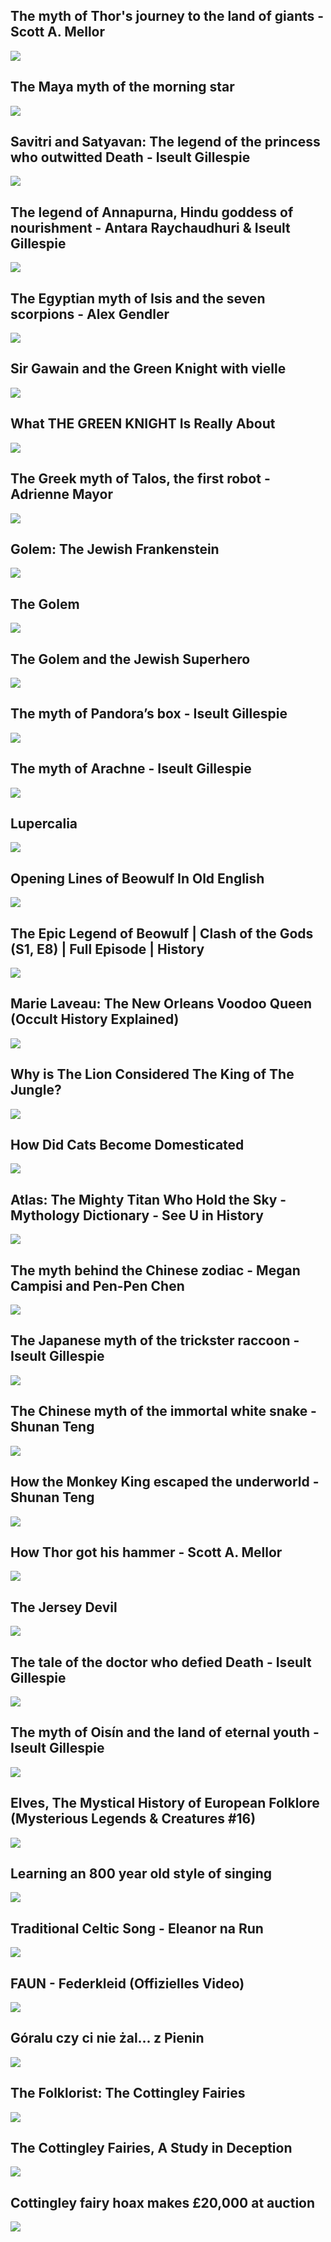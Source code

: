 The myth of Thor's journey to the land of giants - Scott A. Mellor
------------------------------------------------------------------

[![](/image/yid-e6XeP9gQPmg.jpg)](https://www.youtube.com/watch?v=e6XeP9gQPmg)

The Maya myth of the morning star
---------------------------------

[![](/image/yid-Z2vzrQWny_c.jpg)](https://www.youtube.com/watch?v=Z2vzrQWny_c)

Savitri and Satyavan: The legend of the princess who outwitted Death - Iseult Gillespie
---------------------------------------------------------------------------------------

[![](/image/yid-1vB0gFi8uow.jpg)](https://www.youtube.com/watch?v=1vB0gFi8uow)

The legend of Annapurna, Hindu goddess of nourishment - Antara Raychaudhuri & Iseult Gillespie
----------------------------------------------------------------------------------------------

[![](/image/yid-ztoUaJFEi8M.jpg)](https://www.youtube.com/watch?v=ztoUaJFEi8M)

The Egyptian myth of Isis and the seven scorpions - Alex Gendler
----------------------------------------------------------------

[![](/image/yid-JycXLG6GeYk.jpg)](https://www.youtube.com/watch?v=JycXLG6GeYk)

Sir Gawain and the Green Knight with vielle
-------------------------------------------

[![](/image/yid-0NW4e3nmygQ.jpg)](https://www.youtube.com/watch?v=0NW4e3nmygQ)

What THE GREEN KNIGHT Is Really About
-------------------------------------

[![](/image/yid-OrnMAzenwPU.jpg)](https://www.youtube.com/watch?v=OrnMAzenwPU)

The Greek myth of Talos, the first robot - Adrienne Mayor
---------------------------------------------------------

[![](/image/yid-vVTA-E3G8bQ.jpg)](https://www.youtube.com/watch?v=vVTA-E3G8bQ)

Golem: The Jewish Frankenstein
------------------------------

[![](/image/yid-tnfaG47gJZE.jpg)](https://www.youtube.com/watch?v=tnfaG47gJZE)

The Golem
---------

[![](/image/yid-SuhijaAG6dg.jpg)](https://www.youtube.com/watch?v=SuhijaAG6dg)

The Golem and the Jewish Superhero
----------------------------------

[![](/image/yid-pUBVSH6hBvY.jpg)](https://www.youtube.com/watch?v=pUBVSH6hBvY)

The myth of Pandora’s box - Iseult Gillespie
--------------------------------------------

[![](/image/yid-pMdJxVjZMRI.jpg)](https://www.youtube.com/watch?v=pMdJxVjZMRI)

The myth of Arachne - Iseult Gillespie
--------------------------------------

[![](/image/yid-XvUHcsZOhJ8.jpg)](https://www.youtube.com/watch?v=XvUHcsZOhJ8)

Lupercalia
----------

[![](/image/yid-a_ZGSpQaw3A.jpg)](https://www.youtube.com/watch?v=a_ZGSpQaw3A)

Opening Lines of Beowulf In Old English
---------------------------------------

[![](/image/yid-CH-_GwoO4xI.jpg)](https://www.youtube.com/watch?v=CH-_GwoO4xI)

The Epic Legend of Beowulf | Clash of the Gods (S1, E8) | Full Episode | History
--------------------------------------------------------------------------------

[![](/image/yid-FyNBTRvHGuk.jpg)](https://www.youtube.com/watch?v=FyNBTRvHGuk)

Marie Laveau: The New Orleans Voodoo Queen (Occult History Explained)
---------------------------------------------------------------------

[![](/image/yid-uDTyPUGGyDM.jpg)](https://www.youtube.com/watch?v=uDTyPUGGyDM)

Why is The Lion Considered The King of The Jungle?
--------------------------------------------------

[![](/image/yid-Zf87BPG-Q9w.jpg)](https://www.youtube.com/watch?v=Zf87BPG-Q9w)

How Did Cats Become Domesticated
--------------------------------

[![](/image/yid-1mbf7bXbxJI.jpg)](https://www.youtube.com/watch?v=1mbf7bXbxJI)

Atlas: The Mighty Titan Who Hold the Sky - Mythology Dictionary - See U in History
----------------------------------------------------------------------------------

[![](/image/yid-K5hkCvsm4lA.jpg)](https://www.youtube.com/watch?v=K5hkCvsm4lA)

The myth behind the Chinese zodiac - Megan Campisi and Pen-Pen Chen
-------------------------------------------------------------------

[![](/image/yid-may2s9j4RLk.jpg)](https://www.youtube.com/watch?v=may2s9j4RLk)

The Japanese myth of the trickster raccoon - Iseult Gillespie
-------------------------------------------------------------

[![](/image/yid-dALZLB_W8Lc.jpg)](https://www.youtube.com/watch?v=dALZLB_W8Lc)

The Chinese myth of the immortal white snake - Shunan Teng
----------------------------------------------------------

[![](/image/yid-eEeeClBoqK0.jpg)](https://www.youtube.com/watch?v=eEeeClBoqK0)

How the Monkey King escaped the underworld - Shunan Teng
--------------------------------------------------------

[![](/image/yid-Xs-9vfWDJfU.jpg)](https://www.youtube.com/watch?v=Xs-9vfWDJfU)

How Thor got his hammer - Scott A. Mellor
-----------------------------------------

[![](/image/yid-Qytj-DbXMKQ.jpg)](https://www.youtube.com/watch?v=Qytj-DbXMKQ)

The Jersey Devil
----------------

[![](/image/yid-O7hBZ0FJFMc.jpg)](https://www.youtube.com/watch?v=O7hBZ0FJFMc)

The tale of the doctor who defied Death - Iseult Gillespie
----------------------------------------------------------

[![](/image/yid-yJ9UtAmjs7Y.jpg)](https://www.youtube.com/watch?v=yJ9UtAmjs7Y)

The myth of Oisín and the land of eternal youth - Iseult Gillespie
------------------------------------------------------------------

[![](/image/yid-1nFcXcPldzY.jpg)](https://www.youtube.com/watch?v=1nFcXcPldzY)

Elves, The Mystical History of European Folklore (Mysterious Legends & Creatures #16)
-------------------------------------------------------------------------------------

[![](/image/yid-XE-Ml-egWN8.jpg)](https://www.youtube.com/watch?v=XE-Ml-egWN8)

Learning an 800 year old style of singing
-----------------------------------------

[![](/image/yid-2zCv3XXjCY8.jpg)](https://www.youtube.com/watch?v=2zCv3XXjCY8)

Traditional Celtic Song - Eleanor na Run
----------------------------------------

[![](/image/yid-d8ak_m4v7VM.jpg)](https://www.youtube.com/watch?v=d8ak_m4v7VM)

FAUN - Federkleid (Offizielles Video)
-------------------------------------

[![](/image/yid-zOvsyamoEDg.jpg)](https://www.youtube.com/watch?v=zOvsyamoEDg)

Góralu czy ci nie żal... z Pienin
---------------------------------

[![](/image/yid-3MOkAq0ztoY.jpg)](https://www.youtube.com/watch?v=3MOkAq0ztoY)

The Folklorist: The Cottingley Fairies
--------------------------------------

[![](/image/yid-Sv5Tndr2aUU.jpg)](https://www.youtube.com/watch?v=Sv5Tndr2aUU)

The Cottingley Fairies, A Study in Deception
--------------------------------------------

[![](/image/yid-bSDucCAbngg.jpg)](https://www.youtube.com/watch?v=bSDucCAbngg)

Cottingley fairy hoax makes £20,000 at auction
----------------------------------------------

[![](/image/yid-I6zeyU-EUxU.jpg)](https://www.youtube.com/watch?v=I6zeyU-EUxU)